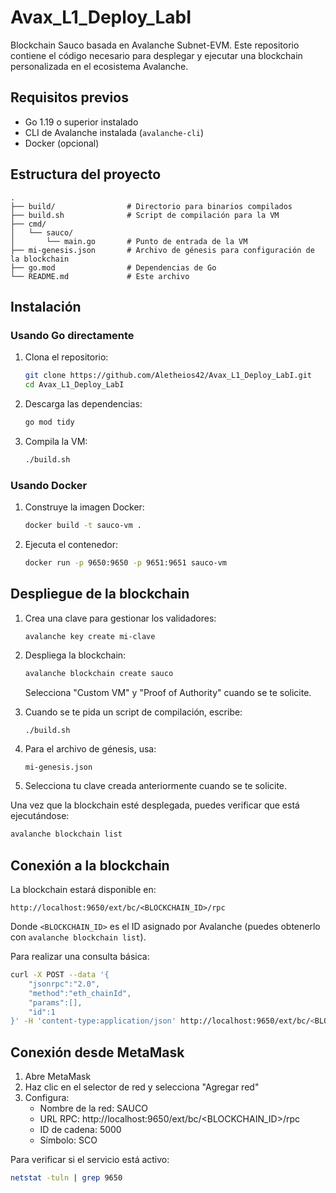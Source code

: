 # Avax_L1_Deploy_LabI

Blockchain Sauco basada en Avalanche Subnet-EVM. Este repositorio contiene el código necesario para desplegar y ejecutar una blockchain personalizada en el ecosistema Avalanche.

## Requisitos previos

- Go 1.19 o superior instalado
- CLI de Avalanche instalada (`avalanche-cli`)
- Docker (opcional)

## Estructura del proyecto

```
.
├── build/                # Directorio para binarios compilados
├── build.sh              # Script de compilación para la VM
├── cmd/
│   └── sauco/
│       └── main.go       # Punto de entrada de la VM
├── mi-genesis.json       # Archivo de génesis para configuración de la blockchain
├── go.mod                # Dependencias de Go
└── README.md             # Este archivo
```

## Instalación

### Usando Go directamente

1. Clona el repositorio:

   ```bash
   git clone https://github.com/Aletheios42/Avax_L1_Deploy_LabI.git
   cd Avax_L1_Deploy_LabI
   ```

2. Descarga las dependencias:

   ```bash
   go mod tidy
   ```

3. Compila la VM:
   ```bash
   ./build.sh
   ```

### Usando Docker

1. Construye la imagen Docker:

   ```bash
   docker build -t sauco-vm .
   ```

2. Ejecuta el contenedor:
   ```bash
   docker run -p 9650:9650 -p 9651:9651 sauco-vm
   ```

## Despliegue de la blockchain

1. Crea una clave para gestionar los validadores:

   ```bash
   avalanche key create mi-clave
   ```

2. Despliega la blockchain:

   ```bash
   avalanche blockchain create sauco
   ```

   Selecciona "Custom VM" y "Proof of Authority" cuando se te solicite.

3. Cuando se te pida un script de compilación, escribe:

   ```
   ./build.sh
   ```

4. Para el archivo de génesis, usa:

   ```
   mi-genesis.json
   ```

5. Selecciona tu clave creada anteriormente cuando se te solicite.

Una vez que la blockchain esté desplegada, puedes verificar que está ejecutándose:

```bash
avalanche blockchain list
```

## Conexión a la blockchain

La blockchain estará disponible en:

```
http://localhost:9650/ext/bc/<BLOCKCHAIN_ID>/rpc
```

Donde `<BLOCKCHAIN_ID>` es el ID asignado por Avalanche (puedes obtenerlo con `avalanche blockchain list`).

Para realizar una consulta básica:

```bash
curl -X POST --data '{
    "jsonrpc":"2.0",
    "method":"eth_chainId",
    "params":[],
    "id":1
}' -H 'content-type:application/json' http://localhost:9650/ext/bc/<BLOCKCHAIN_ID>/rpc
```

## Conexión desde MetaMask

1. Abre MetaMask
2. Haz clic en el selector de red y selecciona "Agregar red"
3. Configura:
   - Nombre de la red: SAUCO
   - URL RPC: http://localhost:9650/ext/bc/<BLOCKCHAIN_ID>/rpc
   - ID de cadena: 5000
   - Símbolo: SCO

Para verificar si el servicio está activo:

```bash
netstat -tuln | grep 9650
```
